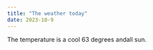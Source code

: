 ```yaml
---
title: "The weather today"
date: 2023-10-9
---
```


The temperature is a cool 63 degrees andall sun.
